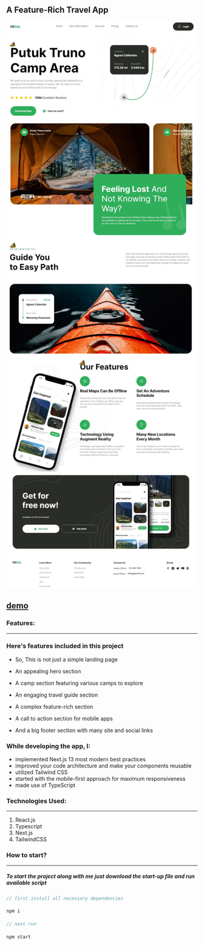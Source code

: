 
## A Feature-Rich Travel App

<div align="center"><img src="https://github.com/juliaDooby/Travel-app/blob/main/travel_1.JPG" width="100%" height="20%"></img></div>
<div align="center"><img src="https://github.com/juliaDooby/Travel-app/blob/main/travel_2.JPG" width="100%" height="20%"></img></div>
<div align="center"><img src="https://github.com/juliaDooby/Travel-app/blob/main/travel_3.JPG" width="100%" height="20%"></img></div>
<div align="center"><img src="https://github.com/juliaDooby/Travel-app/blob/main/travel_4.JPG" width="100%" height="20%"></img></div>
<div align="center"><img src="https://github.com/juliaDooby/Travel-app/blob/main/travel_5.JPG" width="100%" height="20%"></img></div>

 [demo](https://juliadooby.github.io/Travel-app/)
 ---
 
### Features:

---

### Here's features included in this project

- So, This is not just a simple landing page

- An appealing hero section
- A camp section featuring various camps to explore
- An engaging travel guide section
- A complex feature-rich section
- A call to action section for mobile apps
- And a big footer section with many site and social links
  
### While developing the app, I:

- implemented Next.js 13 most modern best practices
- improved your code architecture and make your components reusable
- utilized Tailwind CSS
- started with the mobile-first approach for maximum responsiveness
- made use of TypeScript

### Technologies Used:

---

1. React.js
2. Typescript
3. Next.js
4. TailwindCSS

### How to start?

---

##### To start the project along with me just download the start-up file and run available script

```javascript
// first install all necessary dependencies

npm i

// next run

npm start

```
